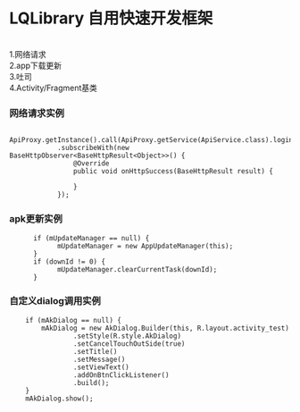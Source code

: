 # LQLibrary 自用快速开发框架
<br>
        1.网络请求
<br>
        2.app下载更新
<br>
        3.吐司
<br>
        4.Activity/Fragment基类

### 网络请求实例
        ApiProxy.getInstance().call(ApiProxy.getService(ApiService.class).login(4))
                .subscribeWith(new BaseHttpObserver<BaseHttpResult<Object>>() {
                    @Override
                    public void onHttpSuccess(BaseHttpResult result) {

                    }
                });
### apk更新实例
          if (mUpdateManager == null) {
                mUpdateManager = new AppUpdateManager(this);
          }
          if (downId != 0) {
                mUpdateManager.clearCurrentTask(downId);
          }
### 自定义dialog调用实例

        if (mAkDialog == null) {
            mAkDialog = new AkDialog.Builder(this, R.layout.activity_test)
                    .setStyle(R.style.AkDialog)
                    .setCancelTouchOutSide(true)
                    .setTitle()
                    .setMessage()
                    .setViewText()
                    .addOnBtnClickListener()
                    .build();
        }
        mAkDialog.show();
